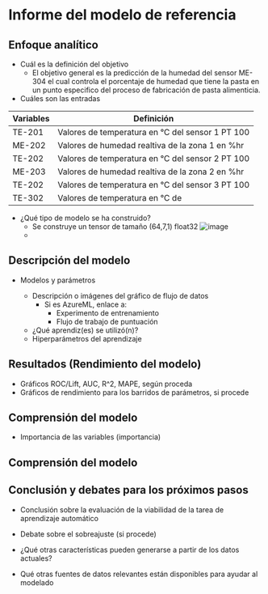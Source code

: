 # Informe del modelo de referencia

## Enfoque analítico
* Cuál es la definición del objetivo
	*	El objetivo general es la predicción de la humedad del sensor ME-304 el cual controla el porcentaje de humedad que tiene la pasta en un punto especifico del proceso de fabricación de pasta alimenticia. 
* Cuáles son las entradas

| Variables | Definición                                       |
|-----------|--------------------------------------------------|
| TE-201    | Valores de temperatura en °C del sensor 1 PT 100 |
| ME-202    | Valores de humedad realtiva de la zona 1 en %hr  |
| TE-202    | Valores de temperatura en °C del sensor 2 PT 100 |
| ME-203    | Valores de humedad realtiva de la zona 2 en %hr  |
| TE-202    | Valores de temperatura en °C del sensor 3 PT 100 |
| TE-302    | Valores de temperatura en °C de

* ¿Qué tipo de modelo se ha construido?
	*	Se construye un tensor de tamaño (64,7,1) float32
		 ![image](https://user-images.githubusercontent.com/44857719/171947322-07fd590e-01db-4ab7-b154-5f44ed914c08.png)
	* 
## Descripción del modelo

* Modelos y parámetros

	* Descripción o imágenes del gráfico de flujo de datos
  		* Si es AzureML, enlace a:
    		* Experimento de entrenamiento
    		* Flujo de trabajo de puntuación
	* ¿Qué aprendiz(es) se utilizó(n)?
	* Hiperparámetros del aprendizaje


## Resultados (Rendimiento del modelo)
* Gráficos ROC/Lift, AUC, R^2, MAPE, según proceda
* Gráficos de rendimiento para los barridos de parámetros, si procede

## Comprensión del modelo

* Importancia de las variables (importancia)

## Comprensión del modelo

## Conclusión y debates para los próximos pasos

* Conclusión sobre la evaluación de la viabilidad de la tarea de aprendizaje automático

* Debate sobre el sobreajuste (si procede)

* ¿Qué otras características pueden generarse a partir de los datos actuales?

* Qué otras fuentes de datos relevantes están disponibles para ayudar al modelado

